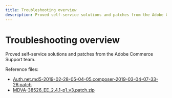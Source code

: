 ```yaml
---
title: Troubleshooting overview
description: Proved self-service solutions and patches from the Adobe Commerce Support team.
---
```


# Troubleshooting overview

Proved self-service solutions and patches from the Adobe Commerce Support team.

Reference files:

* [Auth.net.md5-2019-02-28-05-04-05.composer-2019-03-04-07-33-26.patch](assets/Auth.net.md5-2019-02-28-05-04-05.composer-2019-03-04-07-33-26.patch)
* [MDVA-38526_EE_2.4.1-p1_v3.patch.zip](assets/MDVA-38526_EE_2.4.1-p1_v3.patch.zip)
